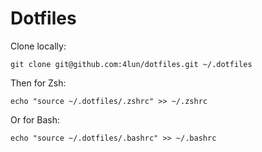 # Dotfiles

Clone locally:
```
git clone git@github.com:4lun/dotfiles.git ~/.dotfiles
```

Then for Zsh:
```
echo "source ~/.dotfiles/.zshrc" >> ~/.zshrc
```	

Or for Bash:
```
echo "source ~/.dotfiles/.bashrc" >> ~/.bashrc
```